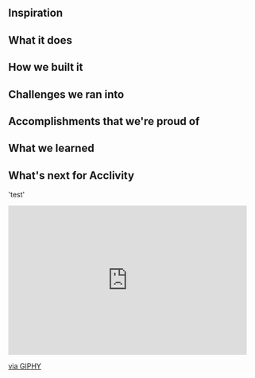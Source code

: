 ## Inspiration

## What it does

## How we built it

## Challenges we ran into

## Accomplishments that we're proud of

## What we learned

## What's next for Acclivity
'test'

<iframe src="https://giphy.com/embed/edepEkos9upI3Ig0za" width="480" height="300" frameBorder="0" class="giphy-embed" allowFullScreen></iframe><p><a href="https://giphy.com/gifs/edepEkos9upI3Ig0za">via GIPHY</a></p>
